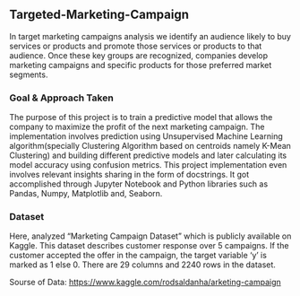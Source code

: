 ## Targeted-Marketing-Campaign
In target marketing campaigns analysis we identify an audience likely to buy services or products and promote those services or products to that audience. Once these key groups are recognized, companies develop marketing campaigns and specific products for those preferred market segments.

### Goal & Approach Taken
The purpose of this project is to train a predictive model that allows the company to maximize the profit of the next marketing campaign. The implementation involves prediction using Unsupervised Machine Learning algorithm(specially Clustering Algorithm based on centroids namely K-Mean Clustering) and building different predictive models and later calculating its model accuracy using confusion metrics. This project implementation even involves relevant insights sharing in the form of docstrings. It got accomplished through Jupyter Notebook and Python libraries such as Pandas, Numpy, Matplotlib and, Seaborn.

### Dataset
Here, analyzed “Marketing Campaign Dataset” which is publicly available on Kaggle. This dataset describes customer response over 5 campaigns. If the customer accepted the offer in the campaign, the target variable ‘y’ is marked as 1 else 0. There are 29 columns and 2240 rows in the dataset.

Sourse of Data: https://www.kaggle.com/rodsaldanha/arketing-campaign


